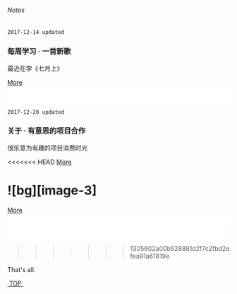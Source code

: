 ###### Notes

 `2017-12-14 updated`

### 每周学习 · 一首新歌
最近在学《七月上》

[More][1]  

![bg][image-1]

`2017-12-20 updated`
### 关于 · 有意思的项目合作
很乐意为有趣的项目消费时光

<<<<<<< HEAD
[More][2]  

![bg][image-3]
=======
[More][2]

![bg][image-2]
>>>>>>> 1305602a00b528881d2f7c2fbd2efea91a61819e

That's all.



[ TOP ][3]




[1]:	music
[2]:	about
[3]:	#top

[image-1]:	assets/pic/empty1.png
[image-2]:	assets/pic/empty.png
